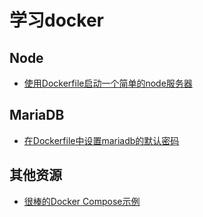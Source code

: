 ﻿# 学习docker

## Node
- [使用Dockerfile启动一个简单的node服务器](./node#如何使用http-server)

## MariaDB
- [在Dockerfile中设置mariadb的默认密码](./mariadb#设置MariaDB的默认密码)


## 其他资源
- [很棒的Docker Compose示例](https://github.com/docker/awesome-compose)